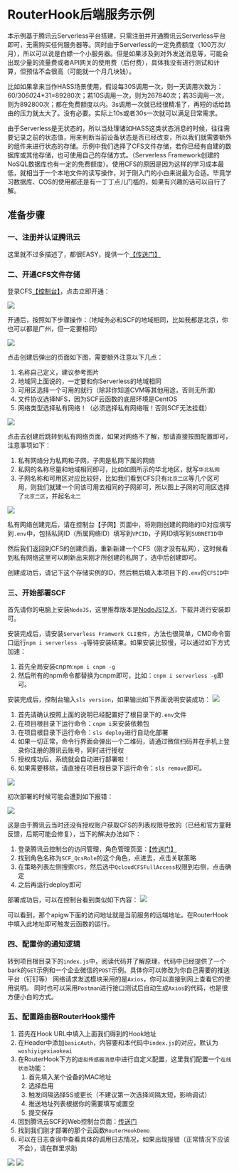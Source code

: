 # RouterHook后端服务示例

本示例基于腾讯云Serverless平台搭建，只需注册并开通腾讯云Serverless平台即可，无需购买任何服务器等。同时由于Serverless的一定免费额度（100万次/月），所以可以说是白嫖一个小服务器。但是如果涉及到对外发送消息等，可能会出现少量的流量费或者API网关的使用费（后付费），具体我没有进行测试和计算，但预估不会很高（可能就一个月几块钱）。

比如如果拿来当作HASS场景使用，假设每30S调用一次，则一天调用次数为：60/30*60*24*31=89280次；若10S调用一次，则为267840次；若3S调用一次，则为892800次；都在免费额度以内。3s调用一次就已经很精准了，再短的话给路由的压力就太大了。没有必要。实际上10s或者30s一次就可以满足日常需求。

由于Serverless是无状态的，所以当处理诸如HASS这类状态消息的时候，往往需要记录之前的状态值，用来判断当前设备状态是否已经改变，所以我们就需要额外的组件来进行状态的存储。示例中我们选择了CFS文件存储，若你已经有自建的数据库或其他存储，也可使用自己的存储方式。（Serverless Framework创建的NoSQL数据库也有一定的免费额度）。使用CFS的原因是因为这样的学习成本最低，就相当于一个本地文件的读写操作，对于刚入门的小白来说最为合适。毕竟学习数据库、COS的使用都还是有一丁丁点儿门槛的，如果有兴趣的话可以自行了解。

## 准备步骤

### 一、注册并认证腾讯云
这里就不过多描述了，都很EASY，提供一个[【传送门】](https://cloud.tencent.com)

### 二、开通CFS文件存储

登录CFS[【控制台】](https://console.cloud.tencent.com/cfs/overview)，点击立即开通：

![](./res/CFS1.png)

开通后，按照如下步骤操作：（地域务必和SCF的地域相同，比如我都是北京，你也可以都是广州，但一定要相同）

![](./res/CFS2.png)

点击创建后弹出的页面如下图，需要额外注意以下几点：
1. 名称自己定义，建议参考图片
1. 地域同上面说的，一定要和你Serverless的地域相同
1. 可用区选择一个可用的就行（除非你知道CVM等其他用途，否则无所谓）
1. 文件协议选择NFS，因为SCF云函数的底层环境是CentOS
1. 网络类型选择私有网络！（必须选择私有网络哦！否则SCF无法挂载）

![](./res/CFS3.png)

点击去创建后跳转到私有网络页面，如果对网络不了解，那请直接按图配置即可，注意事项如下：
1. 私有网络分为私网和子网，子网是私网下属的网络
1. 私网的名称尽量和地域相同即可，比如如图所示的华北地区，就写`华北私网`
1. 子网名称和可用区对应比较好，比如我们看到CFS只有`北京二区`等几个区可用，则我们就建一个同该可用去相同的子网即可，所以图上子网的可用区选择了`北京二区`，并起名`北二`

![](./res/CFS4.png)

私有网络创建完后，请在控制台【子网】页面中，将刚刚创建的网络的ID对应填写到`.env`中，包括私网ID（所属网络ID）填写到`VPCID`，子网ID填写到`SUBNETID`中

然后我们返回到CFS的创建页面，重新新建一个CFS（刚才没有私网），这时候看到私有网络这里可以刷新出来刚才所创建的私网了，选中后创建即可。

创建成功后，请记下这个存储实例的ID，然后稍后填入本项目下的`.env`的`CFSID`中

### 三、开始部署SCF

首先请你的电脑上安装`NodeJS`，这里推荐版本是[NodeJS12.X](https://nodejs.org/dist/latest-v12.x/)，下载并进行安装即可。

安装完成后，请安装`Serverless Framwork CLI套件`，方法也很简单，CMD命令窗口运行`npm i serverless -g`等待安装结束。如果安装比较慢，可以通过如下方式加速：
1. 首先全局安装cnpm:`npm i cnpm -g`
1. 然后所有的npm命令都替换为cnpm即可，比如：`cnpm i serverless -g`即可。

安装完成后，控制台输入`sls version`，如果输出如下界面说明安装成功：
![](./res/CFS5.png)

1. 首先请确认按照上面的说明已经配置好了根目录下的`.env`文件
1. 在项目根目录下运行命令：`cnpm i`来安装依赖包
1. 在项目根目录下运行命令：`sls deploy`进行自动化部署
1. 如果一切正常，命令行界面会弹出一个二维码，请通过微信扫码并在手机上登录你注册的腾讯云账号，同时进行授权
1. 授权成功后，系统就会自动进行部署啦！
1. 如果需要移除，请直接在项目根目录下运行命令：`sls remove`即可。

![](./res/SCF1.png)

初次部署的时候可能会遭到如下报错：

![](./res/SCF2.png)

这是由于腾讯云当时还没有授权账户获取CFS的列表权限导致的（已经和官方童鞋反馈，后期可能会修复），当下的解决办法如下：

1. 登录腾讯云控制台的访问管理，角色管理页面：[【传送门】](https://console.cloud.tencent.com/cam/role)
1. 找到角色名称为`SCF_QcsRole`的这个角色，点进去，点击关联策略
1. 在策略列表左侧搜索`CFS`，然后选中`QcloudCFSFullAccess`权限到右侧，点击确定
1. 之后再运行deploy即可

部署成功后，可以在控制台看到类似如下内容：
![](./res/SCF3.png)

可以看到，那个apigw下面的访问地址就是当前服务的远端地址。在RouterHook中填入此地址即可触发云函数的运行。

### 四、配置你的通知逻辑

转到项目根目录下的`index.js`中，阅读代码并了解原理，代码中已经提供了一个bark的`GET`示例和一个企业微信的`POST`示例。具体你可以修改为你自己需要的推送平台（钉钉等）
网络请求发送模块采用的是`Axios`，你可以直接到网上查看它的使用说明。
同时也可以采用`Postman`进行接口测试后自动生成`Axios`的代码，也是很方便小白的方式。

### 五、配置路由器RouterHook插件

1. 首先在Hook URL中填入上面我们得到的Hook地址
1. 在Header中添加`basicAuth`，内容要和本代码中`index.js`的对应，默认为`woshiyigexiaokeai`
1. 在RouterHook下方的`虚拟传感器消息`中进行自定义配置，这里我们配置一个`在线状态`功能：
    1. 首先填入某个设备的MAC地址
    1. 选择启用
    1. 触发间隔选择5S或更长（不建议第一次选择间隔太短，影响调试）
    1. 推送地址列表根据你的需要填写或置空
    1. 提交保存
1. 回到腾讯云SCF的Web控制台页面：[传送门](https://console.cloud.tencent.com/scf/list)
1. 找到我们刚才部署的那个云函数`RouterHookDemo`
1. 可以在日志查询中查看具体的调用日志情况，如果出现报错（正常情况下应该不会），请在群里求助

![](./res/RouterHook1.png)
![](./res/RouterHook2.png)